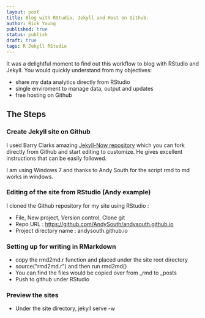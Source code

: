 ```yaml
---
layout: post
title: Blog with RStudio, Jekyll and Host on Github.
author: Rick Young
published: true
status: publish
draft: true
tags: R Jekyll RStudio
---
```

 
It was a delightful moment to find out this workflow to blog with RStudio and Jekyll. You would quickly understand from my objectives: 
 
* share my data analytics directly from RStudio
* single enviroment to manage data, output and updates
* free hosting on Github
 
## The Steps
 
### Create Jekyll site on Github
I used Barry Clarks amazing [Jekyll-Now repository](https://github.com/barryclark/jekyll-now) which you can fork directly from Github and start editing to customize. He gives excellent instructions that can be easily followed.
 
I am using Windows 7 and thanks to Andy South for the script rmd to md works in windows.
 
### Editing of the site from RStudio (Andy example)
I cloned the Github repository for my site using RStudio :
 
* File, New project, Version control, Clone git
* Repo URL : https://github.com/AndySouth/andysouth.github.io
* Project directory name : andysouth.github.io
 
### Setting up for writing in RMarkdown
* copy the rmd2md.r function and placed under the site root directory
* source("rmd2md.r") and then run rmd2md()
* You can find the files would be copied over from _rmd to _posts
* Push to github under RStudio
 
### Preview the sites
* Under the site directory, jekyll serve -w

